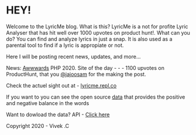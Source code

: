 # HEY!
Welcome to the LyricMe blog.
What is this?
LyricMe is a not for profite Lyric Analyser that has hit well over 1000 upvotes on product hunt!.
What can you do?
You can find and analyze lyrics in just a snap. It is also used as a parental tool to find if a lyric is appropiate or not.

Here I will be posting recent news, updates, and more...

News: [Awwwards](https://awwwards.com) PHP 2020. Site of the day - - - 1100 upvotes on ProductHunt, that you [@jajoosam](https://twitter.com/jajoosam) for the making the post.

Check the actuel sight out at - [lyricme.repl.co](https://lyricme.repl.co)

If you want to you can see the open source [data](https://lyricme.repl.co/data/AFINN.json) that provides the positive and negative balance in the words

Want to dowload the data?
API - [Click here](https://lyricme.github.io/api/v1)

Copyright 2020 - Vivek .C

